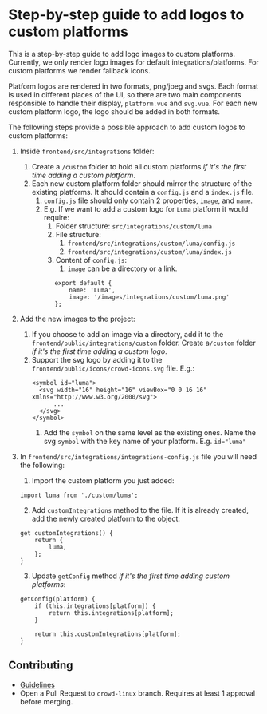 # Step-by-step guide to add logos to custom platforms

This is a step-by-step guide to add logo images to custom platforms. Currently, we only render logo images for default integrations/platforms. For custom platforms we render fallback icons.

Platform logos are rendered in two formats, png/jpeg and svgs. Each format is used in different places of the UI, so there are two main components responsible to handle their display, `platform.vue` and `svg.vue`. For each new custom platform logo, the logo should be added in both formats.

The following steps provide a possible approach to add custom logos to custom platforms:

1. Inside `frontend/src/integrations` folder:

   1. Create a `/custom` folder to hold all custom platforms _if it's the first time adding a custom platform_.
   2. Each new custom platform folder should mirror the structure of the existing platforms. It should contain a `config.js` and a `index.js` file.
      1. `config.js` file should only contain 2 properties, `image`, and `name`.
      2. E.g. If we want to add a custom logo for `Luma` platform it would require:
         1. Folder structure: `src/integrations/custom/luma`
         2. File structure:
            1. `frontend/src/integrations/custom/luma/config.js`
            2. `frontend/src/integrations/custom/luma/index.js`
         3. Content of `config.js`:
            1. `image` can be a directory or a link.
         ```
            export default {
                name: 'Luma',
                image: '/images/integrations/custom/luma.png'
            };
         ```

2. Add the new images to the project:
   1. If you choose to add an image via a directory, add it to the `frontend/public/integrations/custom` folder. Create a`/custom` folder _if it's the first time adding a custom logo_.
   2. Support the svg logo by adding it to the `frontend/public/icons/crowd-icons.svg` file. E.g.:
      ```
      <symbol id="luma">
      	<svg width="16" height="16" viewBox="0 0 16 16" xmlns="http://www.w3.org/2000/svg">
            ...
        </svg>
      </symbol>
      ```
      1. Add the `symbol` on the same level as the existing ones. Name the svg `symbol` with the key name of your platform. E.g. `id="luma"`
3. In `frontend/src/integrations/integrations-config.js` file you will need the following:

   1. Import the custom platform you just added:

   ```
   import luma from './custom/luma';
   ```

   2. Add `customIntegrations` method to the file. If it is already created, add the newly created platform to the object:

   ```
   get customIntegrations() {
       return {
           luma,
       };
   }
   ```

   3. Update `getConfig` method _if it's the first time adding custom platforms_:

   ```
   getConfig(platform) {
       if (this.integrations[platform]) {
           return this.integrations[platform];
       }

       return this.customIntegrations[platform];
   }
   ```

## Contributing

- [Guidelines](https://github.com/CrowdDotDev/crowd.dev/blob/main/CONTRIBUTING.md)
- Open a Pull Request to `crowd-linux` branch. Requires at least 1 approval before merging.
